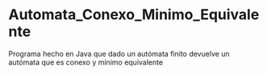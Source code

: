 # Automata_Conexo_Minimo_Equivalente
Programa hecho en Java que dado un autómata finito devuelve un autómata que es conexo y mínimo equivalente
